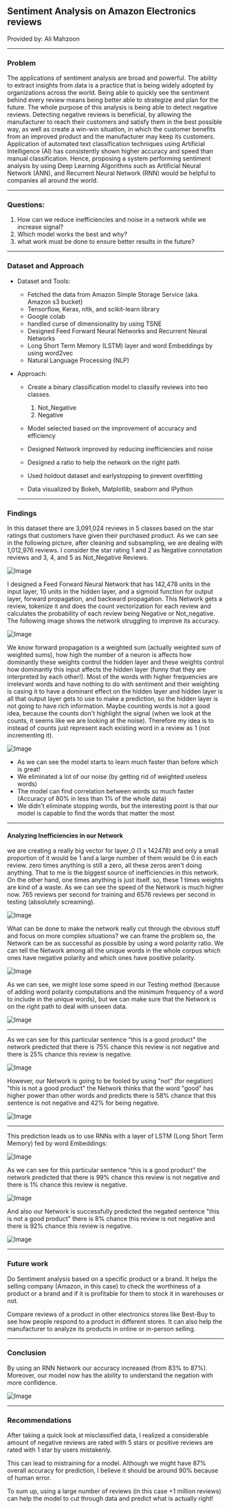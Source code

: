 ## Sentiment Analysis on Amazon Electronics reviews

Provided by: Ali Mahzoon

---
### Problem
The applications of sentiment analysis are broad and powerful. The ability to extract insights from data is a practice that is being widely adopted by organizations across the world.
Being able to quickly see the sentiment behind every review means being better able to strategize and plan for the future.
The whole purpose of this analysis is being able to detect negative reviews. Detecting negative reviews is beneficial, by allowing the manufacturer to reach their customers and satisfy them in the best possible way, as well as create a win-win situation, in which the customer benefits from an improved product and the manufacturer may keep its customers.
Application of automated text classification techniques using Artificial Intelligence (AI) has consistently shown higher accuracy and speed than manual classification. Hence, proposing a system performing sentiment analysis by using Deep Learning Algorithms such as Artificial Neural Network (ANN), and Recurrent Neural Network (RNN) would be helpful to companies all around the world.

---
### Questions:
1. How can we reduce inefficiencies and noise in  a network while we increase signal?
2. Which model works the best and why?
3. what work must be done to ensure better results in the future?

---
### Dataset and Approach
* Dataset and Tools:
   * Fetched the data from Amazon Simple Storage Service (aka. Amazon s3 bucket)
   * Tensorflow, Keras, nltk, and scikit-learn library
   * Google colab
   * handled curse of dimensionality by using TSNE
   * Designed Feed Forward Neural Networks and Recurrent Neural Networks
   * Long Short Term Memory (LSTM) layer and word Embeddings by using word2vec
   * Natural Language Processing (NLP)


* Approach:
  * Create a binary classification model to classify reviews into two classes.
    1.  Not_Negative
    2.  Negative


  * Model selected based on the improvement of accuracy and efficiency
  * Designed Network improved by reducing inefficiencies and noise
  * Designed a ratio to help the network on the right path
  * Used holdout dataset and earlystopping to prevent overfitting
  * Data visualized by Bokeh, Matplotlib, seaborn and IPython

  ---
### Findings
In this dataset there are 3,091,024 reviews in 5 classes based on the star ratings that customers have given their purchased product. As we can see in the following picture, after cleaning and subsampling, we are dealing with 1,012,976 reviews. I consider the star rating 1 and 2 as Negative connotation reviews and 3, 4, and 5 as Not_Negative Reviews.

![Image](https://github.com/alimahzoon/Sentiment-Analysis-/blob/main/Images/1.png "Pre EDA")

I designed a Feed Forward Neural Network that has 142,478 units in the input layer, 10 units in the hidden layer, and a sigmoid function for output layer, forward propagation, and backward propagation. This Network gets a review, tokenize it and does the count vectorization for each review and calculates the probability of each review being Negative or Not_negative. The following image shows the network struggling to improve its accuracy.

![Image](https://github.com/alimahzoon/Sentiment-Analysis-/blob/main/Images/2.png "Feed Forward Neural Network")

We know forward propagation is a weighted sum (actually weighted sum of weighted sums), how high the number of a neuron is affects how dominantly these weights control the hidden layer and these weights control how dominantly this input affects the hidden layer (funny that they are interpreted by each other!). Most of the words with higher frequencies are irrelevant words and have nothing to do with sentiment and their weighting is casing it to have a dominant effect on the hidden layer and hidden layer is all that output layer gets to use to make a prediction, so the hidden layer is not going to have rich information. Maybe counting words is not a good idea, because the counts don't highlight the signal (when we look at the counts, it seems like we are looking at the noise). Therefore my idea is to instead of counts just represent each existing word in a review as 1 (not incrementing it).

![Image](https://github.com/alimahzoon/Sentiment-Analysis-/blob/main/Images/3.png "After Noise Reduction")

* As we can see the model starts to learn much faster than before which is great!
* We eliminated a lot of our noise (by getting rid of weighted useless words)
* The model can find correlation between words so much faster (Accuracy of 80% in less than 1% of the whole data)
* We didn't eliminate stopping words, but the interesting point is that our model is capable to find the words that matter the most

---
#### Analyzing Inefficiencies in our Network
we are creating a really big vector for layer_0 (1 x 142478) and only a small proportion of it would be 1 and a large number of them would be 0 in each review. zero times anything is still a zero, all these zeros aren't doing anything. That to me is the biggest source of inefficiencies in this network. On the other hand, one times anything is just itself. so, these 1 times weights are kind of a waste. As we can see the speed of the Network is much higher now. 765 reviews per second for training and 6576 reviews per second in testing (absolutely screaming).

![Image](https://github.com/alimahzoon/Sentiment-Analysis-/blob/main/Images/4.png "Analyzing Inefficiencies in our Network")

What can be done to make the network really cut through the obvious stuff and focus on more complex situations? we can frame the problem so, the Network can be as successful as possible by using a word polarity ratio.
We can tell the Network among all the unique words in the whole corpus which ones have negative polarity and which ones have positive polarity.

![Image](https://github.com/alimahzoon/Sentiment-Analysis-/blob/main/Images/5.png "Polarity ratio Created")

As we can see, we might lose some speed in our Testing method (because of adding word polarity computations and the minimum frequency of a word to include in the unique words), but we can make sure that the Network is on the right path to deal with unseen data.

![Image](https://github.com/alimahzoon/Sentiment-Analysis-/blob/main/Images/6.png "Test the model")

---
As we can see for this particular sentence "this is a good product" the network predicted that there is 75% chance this review is not negative and there is 25% chance this review is negative.

![Image](https://github.com/alimahzoon/Sentiment-Analysis-/blob/main/Images/7.png "Model Confidence")

However, our Network is going to be fooled by using "not" (for negation) "this is not a good product" the Network thinks that the word "good" has higher power than other words and predicts there is 58% chance that this sentence is not negative and 42% for being negative.

![Image](https://github.com/alimahzoon/Sentiment-Analysis-/blob/main/Images/8.png "Model Confidence")

---
This prediction leads us to use RNNs with a layer of LSTM (Long Short Term Memory) fed by word Embeddings:

 ![Image](https://github.com/alimahzoon/Sentiment-Analysis-/blob/main/Images/9.png "Model Confidence")


As we can see for this particular sentence "this is a good product" the network predicted that there is 99% chance this review is not negative and there is 1% chance this review is negative.

![Image](https://github.com/alimahzoon/Sentiment-Analysis-/blob/main/Images/10.png "Model Confidence")


And also our Network is successfully predicted the negated sentence "this is not a good product" there is 8% chance this review is not negative and there is 92% chance this review is negative.

![Image](https://github.com/alimahzoon/Sentiment-Analysis-/blob/main/Images/11.png "Model Confidence")

---
### Future work
Do Sentiment analysis based on a specific product or a brand. It helps the selling company (Amazon, in this case) to check the worthiness of a product or a brand and if it is profitable for them to stock it in warehouses or not.

Compare reviews of a product in other electronics stores like Best-Buy to see how people respond to a product in different stores. It can also help the manufacturer to analyze its products in online or in-person selling.

---
### Conclusion
By using an RNN Network our accuracy increased (from 83% to 87%). Moreover, our model now has the ability to understand the negation with more confidence.

![Image](https://github.com/alimahzoon/Sentiment-Analysis-/blob/main/Images/12.png "Evaluation Metrics of the best Model")

---
### Recommendations


After taking a quick look at misclassified data, I realized a considerable amount of negative reviews are rated with 5 stars or positive reviews are rated with 1 star by users mistakenly.

 This can lead to mistraining for a model. Although we might have 87% overall accuracy for prediction, I believe it should be around 90% because of human error.

To sum up, using a large number of reviews (in this case +1 million reviews) can help the model to cut through data and predict what is actually right!
